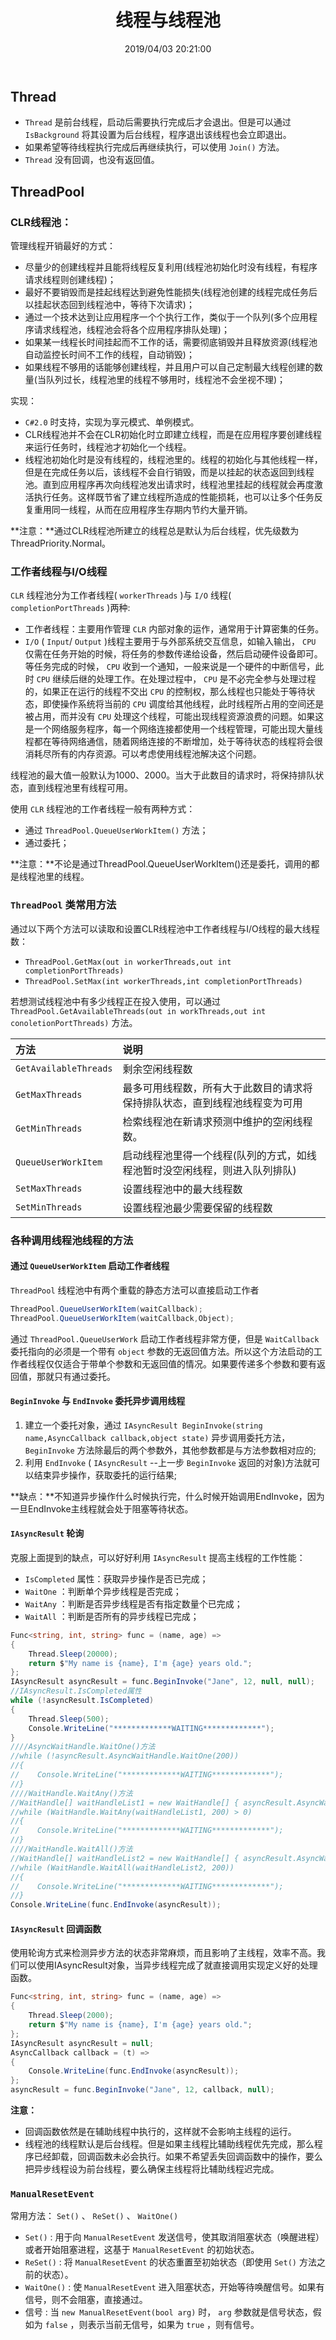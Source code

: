 ﻿---
title: "线程与线程池"
date: "2019/04/03 20:21:00"
updated: "2019/07/11 11:27:37"
permalink: "thread-and-thread-pool/"
tags:
 - 多线程
categories:
 - [开发, C#]
---

## Thread

- `Thread` 是前台线程，启动后需要执行完成后才会退出。但是可以通过 `IsBackground` 将其设置为后台线程，程序退出该线程也会立即退出。
- 如果希望等待线程执行完成后再继续执行，可以使用 `Join()` 方法。
- `Thread` 没有回调，也没有返回值。

## ThreadPool

### CLR线程池：

管理线程开销最好的方式：

- 尽量少的创建线程并且能将线程反复利用(线程池初始化时没有线程，有程序请求线程则创建线程)；
- 最好不要销毁而是挂起线程达到避免性能损失(线程池创建的线程完成任务后以挂起状态回到线程池中，等待下次请求)；
- 通过一个技术达到让应用程序一个个执行工作，类似于一个队列(多个应用程序请求线程池，线程池会将各个应用程序排队处理)；
- 如果某一线程长时间挂起而不工作的话，需要彻底销毁并且释放资源(线程池自动监控长时间不工作的线程，自动销毁)；
- 如果线程不够用的话能够创建线程，并且用户可以自己定制最大线程创建的数量(当队列过长，线程池里的线程不够用时，线程池不会坐视不理)；

实现：

- `C#2.0` 时支持，实现为享元模式、单例模式。
- CLR线程池并不会在CLR初始化时立即建立线程，而是在应用程序要创建线程来运行任务时，线程池才初始化一个线程。
- 线程池初始化时是没有线程的，线程池里的。线程的初始化与其他线程一样，但是在完成任务以后，该线程不会自行销毁，而是以挂起的状态返回到线程池。直到应用程序再次向线程池发出请求时，线程池里挂起的线程就会再度激活执行任务。这样既节省了建立线程所造成的性能损耗，也可以让多个任务反复重用同一线程，从而在应用程序生存期内节约大量开销。

**注意：**通过CLR线程池所建立的线程总是默认为后台线程，优先级数为ThreadPriority.Normal。

### 工作者线程与I/O线程

`CLR` 线程池分为工作者线程( `workerThreads` )与 `I/O` 线程( `completionPortThreads` )两种:
- 工作者线程：主要用作管理 `CLR` 内部对象的运作，通常用于计算密集的任务。
- `I/O` ( `Input`/ `Output` )线程主要用于与外部系统交互信息，如输入输出， `CPU` 仅需在任务开始的时候，将任务的参数传递给设备，然后启动硬件设备即可。等任务完成的时候， `CPU` 收到一个通知，一般来说是一个硬件的中断信号，此时 `CPU` 继续后继的处理工作。在处理过程中， `CPU` 是不必完全参与处理过程的，如果正在运行的线程不交出 `CPU` 的控制权，那么线程也只能处于等待状态，即使操作系统将当前的 `CPU` 调度给其他线程，此时线程所占用的空间还是被占用，而并没有 `CPU` 处理这个线程，可能出现线程资源浪费的问题。如果这是一个网络服务程序，每一个网络连接都使用一个线程管理，可能出现大量线程都在等待网络通信，随着网络连接的不断增加，处于等待状态的线程将会很消耗尽所有的内存资源。可以考虑使用线程池解决这个问题。

线程池的最大值一般默认为1000、2000。当大于此数目的请求时，将保持排队状态，直到线程池里有线程可用。

使用 `CLR` 线程池的工作者线程一般有两种方式：

- 通过 `ThreadPool.QueueUserWorkItem()` 方法；
- 通过委托；

**注意：**不论是通过ThreadPool.QueueUserWorkItem()还是委托，调用的都是线程池里的线程。

### `ThreadPool` 类常用方法

通过以下两个方法可以读取和设置CLR线程池中工作者线程与I/O线程的最大线程数：

- `ThreadPool.GetMax(out in workerThreads,out int completionPortThreads)`
- `ThreadPool.SetMax(int workerThreads,int completionPortThreads)`

若想测试线程池中有多少线程正在投入使用，可以通过 `ThreadPool.GetAvailableThreads(out in workThreads,out int conoletionPortThreads)` 方法。

| 方法 | 说明 |
| :--- | :--- |
| `GetAvailableThreads` | 剩余空闲线程数 |
| `GetMaxThreads` | 最多可用线程数，所有大于此数目的请求将保持排队状态，直到线程池线程变为可用 |
| `GetMinThreads` | 检索线程池在新请求预测中维护的空闲线程数。|
| `QueueUserWorkItem` | 启动线程池里得一个线程(队列的方式，如线程池暂时没空闲线程，则进入队列排队) |
| `SetMaxThreads` | 设置线程池中的最大线程数 |
| `SetMinThreads` | 设置线程池最少需要保留的线程数 |

### 各种调用线程池线程的方法

#### 通过 `QueueUserWorkItem` 启动工作者线程

`ThreadPool` 线程池中有两个重载的静态方法可以直接启动工作者

```csharp
ThreadPool.QueueUserWorkItem(waitCallback);
ThreadPool.QueueUserWorkItem(waitCallback,Object);
```

通过 `ThreadPool.QueueUserWork` 启动工作者线程非常方便，但是 `WaitCallback` 委托指向的必须是一个带有 `object` 参数的无返回值方法。所以这个方法启动的工作者线程仅仅适合于带单个参数和无返回值的情况。如果要传递多个参数和要有返回值，那就只有通过委托。

#### `BeginInvoke` 与 `EndInvoke` 委托异步调用线程
1. 建立一个委托对象，通过 `IAsyncResult BeginInvoke(string name,AsyncCallback callback,object state)` 异步调用委托方法， `BeginInvoke` 方法除最后的两个参数外，其他参数都是与方法参数相对应的;
2. 利用 `EndInvoke` ( `IAsyncResult` --上一步 `BeginInvoke` 返回的对象)方法就可以结束异步操作，获取委托的运行结果;

**缺点：**不知道异步操作什么时候执行完，什么时候开始调用EndInvoke，因为一旦EndInvoke主线程就会处于阻塞等待状态。

#### `IAsyncResult` 轮询  

克服上面提到的缺点，可以好好利用 `IAsyncResult` 提高主线程的工作性能：

  - `IsCompleted` 属性：获取异步操作是否已完成；
  - `WaitOne` ：判断单个异步线程是否完成；
  - `WaitAny` ：判断是否异步线程是否有指定数量个已完成；
  - `WaitAll` ：判断是否所有的异步线程已完成；

```csharp
Func<string, int, string> func = (name, age) =>
{
    Thread.Sleep(20000);
    return $"My name is {name}, I'm {age} years old.";
};
IAsyncResult asyncResult = func.BeginInvoke("Jane", 12, null, null);
//IAsyncResult.IsCompleted属性
while (!asyncResult.IsCompleted)
{
    Thread.Sleep(500);
    Console.WriteLine("*************WAITING*************");
}
////AsyncWaitHandle.WaitOne()方法
//while (!asyncResult.AsyncWaitHandle.WaitOne(200))
//{
//    Console.WriteLine("*************WAITING*************");
//}
////WaitHandle.WaitAny()方法
//WaitHandle[] waitHandleList1 = new WaitHandle[] { asyncResult.AsyncWaitHandle };
//while (WaitHandle.WaitAny(waitHandleList1, 200) > 0)
//{
//    Console.WriteLine("*************WAITING*************");
//}
////WaitHandle.WaitAll()方法
//WaitHandle[] waitHandleList2 = new WaitHandle[] { asyncResult.AsyncWaitHandle };
//while (WaitHandle.WaitAll(waitHandleList2, 200))
//{
//    Console.WriteLine("*************WAITING*************");
//}
Console.WriteLine(func.EndInvoke(asyncResult));
```

#### `IAsyncResult` 回调函数

使用轮询方式来检测异步方法的状态非常麻烦，而且影响了主线程，效率不高。我们可以使用IAsyncResult对象，当异步线程完成了就直接调用实现定义好的处理函数。

```csharp
Func<string, int, string> func = (name, age) =>
{
    Thread.Sleep(2000);
    return $"My name is {name}, I'm {age} years old.";
};
IAsyncResult asyncResult = null;
AsyncCallback callback = (t) => 
{
    Console.WriteLine(func.EndInvoke(asyncResult));
};
asyncResult = func.BeginInvoke("Jane", 12, callback, null);
```

**注意：**

- 回调函数依然是在辅助线程中执行的，这样就不会影响主线程的运行。
- 线程池的线程默认是后台线程。但是如果主线程比辅助线程优先完成，那么程序已经卸载，回调函数未必会执行。如果不希望丢失回调函数中的操作，要么把异步线程设为前台线程，要么确保主线程将比辅助线程迟完成。

### `ManualResetEvent`

常用方法： `Set()` 、 `ReSet()` 、 `WaitOne()`

- `Set()` : 用于向 `ManualResetEvent` 发送信号，使其取消阻塞状态（唤醒进程）或者开始阻塞进程，这基于  `ManualResetEvent` 的初始状态。
- `ReSet()` : 将 `ManualResetEvent` 的状态重置至初始状态（即使用 `Set()` 方法之前的状态）。
- `WaitOne()` : 使 `ManualResetEvent` 进入阻塞状态，开始等待唤醒信号。如果有信号，则不会阻塞，直接通过。
- 信号 : 当 `new ManualResetEvent(bool arg)` 时， `arg` 参数就是信号状态，假如为 `false` ，则表示当前无信号，如果为 `true` ，则有信号。
